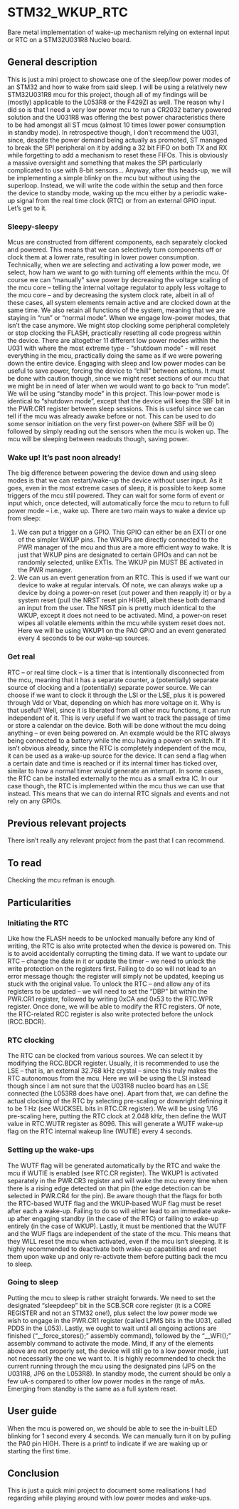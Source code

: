 # STM32_WKUP_RTC
Bare metal implementation of wake-up mechanism relying on external input or RTC on a STM32U031R8 Nucleo board.

## General description
This is just a mini project to showcase one of the sleep/low power modes of an STM32 and how to wake from said sleep.
I will be using a relatively new STM32U031R8 mcu for this project, though all of my findings will be (mostly) applicable to the L053R8 or the F429ZI as well. The reason why I did so is that I need a very low power mcu to run a CR2032 battery powered solution and the U031R8 was offering the best power characteristics there to be had amongst all ST mcus (almost 10 times lower power consumption in standby mode). In retrospective though, I don’t recommend the U031, since, despite the power demand being actually as promoted, ST managed to break the SPI peripheral on it by adding a 32 bit FIFO on both TX and RX while forgetting to add a mechanism to reset these FIFOs. This is obviously a massive oversight and something that makes the SPI particularly complicated to use with 8-bit sensors…
Anyway, after this heads-up, we will be implementing a simple blinky on the mcu but without using the superloop. Instead, we will write the code within the setup and then force the device to standby mode, waking up the mcu either by a periodic wake-up signal from the real time clock (RTC) or from an external GPIO input.
Let’s get to it.

### Sleepy-sleepy
Mcus are constructed from different components, each separately clocked and powered. This means that we can selectively turn components off or clock them at a lower rate, resulting in lower power consumption. Technically, when we are selecting and activating a low power mode, we select, how ham we want to go with turning off elements within the mcu.
Of course we can “manually” save power by decreasing the voltage scaling of the mcu core – telling the internal voltage regulator to apply less voltage to the mcu core – and by decreasing the system clock rate, albeit in all of these cases, all system elements remain active and are clocked down at the same time. We also retain all functions of the system, meaning that we are staying in “run” or “normal mode”.
When we engage low-power modes, that isn’t the case anymore. We might stop clocking some peripheral completely or stop clocking the FLASH, practically resetting all code progress within the device. There are altogether 11 different low power modes within the U031 with where the most extreme type - “shutdown mode” - will reset everything in the mcu, practically doing the same as if we were powering down the entire device.
Engaging with sleep and low power modes can be useful to save power, forcing the device to “chill” between actions. It must be done with caution though, since we might reset sections of our mcu that we might be in need of later when we would want to go back to “run mode”.
We will be using “standby mode” in this project. This low-power mode is identical to “shutdown mode”, except that the device will keep the SBF bit in the PWR.CR1 register between sleep sessions. This is useful since we can tell if the mcu was already awake before or not. This can be used to do some sensor initiation on the very first power-on (where SBF will be 0) followed by simply reading out the sensors when the mcu is woken up. The mcu will be sleeping between readouts though, saving power.

### Wake up! It’s past noon already!
The big difference between powering the device down and using sleep modes is that we can restart/wake-up the device without user input. As it goes, even in the most extreme cases of sleep, it is possible to keep some triggers of the mcu still powered. They can wait for some form of event or input which, once detected, will automatically force the mcu to return to full power mode – i.e., wake up.
There are two main ways to wake a device up from sleep:
1) We can put a trigger on a GPIO. This GPIO can either be an EXTI or one of the simpler WKUP pins. The WKUPs are directly connected to the PWR manager of the mcu and thus are a more efficient way to wake. It is just that WKUP pins are designated to certain GPIOs and can not be randomly selected, unlike EXTIs. The WKUP pin MUST BE activated in the PWR manager.
2) We can us an event generation from an RTC. This is used if we want our device to wake at regular intervals.
Of note, we can always wake up a device by doing a power-on reset (cut power and then reapply it) or by a system reset (pull the NRST reset pin HIGH), albeit these both demand an input from the user. The NRST pin is pretty much identical to the WKUP, except it does not need to be activated. Mind, a power-on reset wipes all volatile elements within the mcu while system reset does not.
Here we will be using WKUP1 on the PA0 GPIO and an event generated every 4 seconds to be our wake-up sources.

### Get real
RTC – or real time clock – is a timer that is intentionally disconnected from the mcu, meaning that it has a separate counter, a (potentially) separate source of clocking and a (potentially) separate power source. We can choose if we want to clock it through the LSI or the LSE, plus it is powered through Vdd or Vbat, depending on which has more voltage on it.
Why is that useful? Well, since it is liberated from all other mcu functions, it can run independent of it. This is very useful if we want to track the passage of time or store a calendar on the device. Both will be done without the mcu doing anything – or even being powered on. An example would be the RTC always being connected to a battery while the mcu having a power-on switch.
If it isn’t obvious already, since the RTC is completely independent of the mcu, it can be used as a wake-up source for the device. It can send a flag when a certain date and time is reached or if its internal timer has ticked over, similar to how a normal timer would generate an interrupt.
In some cases, the RTC can be installed externally to the mcu as a small extra IC. In our case though, the RTC is implemented within the mcu thus we can use that instead. This means that we can do internal RTC signals and events and not rely on any GPIOs.

## Previous relevant projects
There isn’t really any relevant project from the past that I can recommend.

## To read
Checking the mcu refman is enough.

## Particularities
### Initiating the RTC
Like how the FLASH needs to be unlocked manually before any kind of writing, the RTC is also write protected when the device is powered on. This is to avoid accidentally corrupting the timing data. If we want to update our RTC – change the date in it or update the timer – we need to unlock the write protection on the registers first. Failing to do so will not lead to an error message though: the register will simply not be updated, keeping us stuck with the original value.
To unlock the RTC – and allow any of its registers to be updated – we will need to set the “DBP” bit within the PWR.CR1 register, followed by writing 0xCA and 0x53 to the RTC.WPR register. Once done, we will be able to modify the RTC registers. Of note, the RTC-related RCC register is also write protected before the unlock (RCC.BDCR).

### RTC clocking
The RTC can be clocked from various sources. We can select it by modifying the RCC.BDCR register. Usually, it is recommended to use the LSE – that is, an external 32.768 kHz crystal – since this truly makes the RTC autonomous from the mcu. Here we will be using the LSI instead though since I am not sure that the U031R8 nucleo board  has an LSE connected (the L053R8 does have one).
Apart from that, we can define the actual clocking of the RTC by selecting pre-scaling or downright defining it to be 1 Hz (see WUCKSEL bits in RTC.CR register). We will be using 1/16 pre-scaling here, putting the RTC clock at 2.048 kHz, then define the WUT value in RTC.WUTR register as 8096. This will generate a WUTF wake-up flag on the RTC internal wakeup line (WUTIE) every 4 seconds.

### Setting up the wake-ups
The WUTF flag will be generated automatically by the RTC and wake the mcu if WUTIE is enabled (see RTC.CR register).
The WKUP1 is activated separately in the PWR.CR3 register and will wake the mcu every time when there is a rising edge detected on that pin (the edge detection can be selected in PWR.CR4 for the pin).
Be aware though that the flags for both the RTC-based WUTF flag and the WKUP-based WUF flag must be reset after each a wake-up. Failing to do so will either lead to an immediate wake-up after engaging standby (in the case of the RTC) or failing to wake-up entirely (in the case of WKUP).
Lastly, it must be mentioned that the WUTF and the WUF flags are independent of the state of the mcu. This means that they WILL reset the mcu when activated, even if the mcu isn’t sleeping. It is highly recommended to deactivate both wake-up capabilities and reset them upon wake up and only re-activate them before putting back the mcu to sleep.

### Going to sleep
Putting the mcu to sleep is rather straight forwards. We need to set the designated “sleepdeep” bit in the SCB.SCR core register (it is a CORE REGISTER and not an STM32 one!), plus select the low power mode we wish to engage in the PWR.CR1 register (called LPMS bits in the U031, called PDDS in the L053). Lastly, we ought to wait until all ongoing actions are finished (“__force_stores();” assembly command), followed by the “__WFI();” assembly command to activate the mode.
Mind, if any of the elements above are not properly set, the device will still go to a low power mode, just not necessarily the one we want to. It is highly recommended to check the current running through the mcu using the designated pins (JP5 on the U031R8, JP6 on the L053R8). In standby mode, the current should be only a few uA-s compared to other low power modes in the range of mAs.
Emerging from standby is the same as a full system reset.

## User guide
When the mcu is powered on, we should be able to see the in-built LED blinking for 1 second every 4 seconds. We can manually turn it on by pulling the PA0 pin HIGH.
There is a printf to indicate if we are waking up or starting the first time.

## Conclusion
This is just a quick mini project to document some realisations I had regarding while playing around with low power modes and wake-ups.
